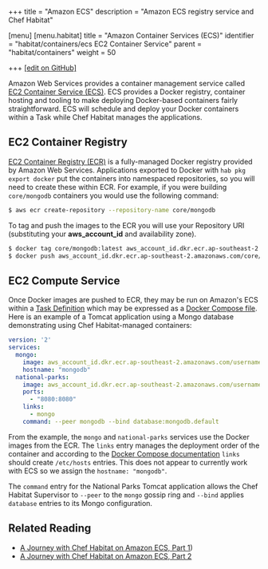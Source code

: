 +++
title = "Amazon ECS"
description = "Amazon ECS registry service and Chef Habitat"

[menu]
  [menu.habitat]
    title = "Amazon Container Services (ECS)"
    identifier = "habitat/containers/ecs EC2 Container Service"
    parent = "habitat/containers"
    weight = 50

+++
[\[edit on GitHub\]](https://github.com/habitat-sh/habitat/blob/master/components/docs-chef-io/content/habitat/ecs.md)

Amazon Web Services provides a container management service called [EC2 Container Service (ECS)](https://aws.amazon.com/ecs/). ECS provides a Docker registry, container hosting and tooling to make deploying Docker-based containers fairly straightforward. ECS will schedule and deploy  your Docker containers within a Task while Chef Habitat manages the applications.

## EC2 Container Registry

[EC2 Container Registry (ECR)](https://aws.amazon.com/ecr/) is a fully-managed Docker registry provided by Amazon Web Services. Applications exported to Docker with ```hab pkg export docker``` put the containers into namespaced repositories, so you will need to create these within ECR. For example, if you were building ```core/mongodb``` containers you would use the following command:

```bash
$ aws ecr create-repository --repository-name core/mongodb
```

To tag and push the images to the ECR you will use your Repository URI (substituting your **aws_account_id** and availability zone).

```bash
$ docker tag core/mongodb:latest aws_account_id.dkr.ecr.ap-southeast-2.amazonaws.com/core/mongodb:latest
$ docker push aws_account_id.dkr.ecr.ap-southeast-2.amazonaws.com/core/mongodb:latest
```

## EC2 Compute Service

Once Docker images are pushed to ECR, they may be run on Amazon's ECS within a [Task Definition](http://docs.aws.amazon.com/AmazonECS/latest/developerguide/task_defintions.html) which may be expressed as a [Docker Compose file](http://docs.aws.amazon.com/AmazonECS/latest/developerguide/cmd-ecs-cli-compose.html). Here is an example of a Tomcat application using a Mongo database demonstrating using Chef Habitat-managed containers:

```yaml docker-compose.yml
version: '2'
services:
  mongo:
    image: aws_account_id.dkr.ecr.ap-southeast-2.amazonaws.com/username/mongodb:latest
    hostname: "mongodb"
  national-parks:
    image: aws_account_id.dkr.ecr.ap-southeast-2.amazonaws.com/username/national-parks:latest
    ports:
      - "8080:8080"
    links:
      - mongo
    command: --peer mongodb --bind database:mongodb.default
```

From the example, the ```mongo``` and ```national-parks``` services use the Docker images from the ECR. The ```links``` entry manages the deployment order of the container and according to the [Docker Compose documentation](https://docs.docker.com/engine/userguide/networking/default_network/dockerlinks/#/updating-the-etchosts-file) ```links``` should create ```/etc/hosts``` entries. This does not appear to currently work with ECS so we assign the ```hostname: "mongodb"```.

The ```command``` entry for the National Parks Tomcat application allows the Chef Habitat Supervisor to ```--peer``` to the ```mongo``` gossip ring and ```--bind``` applies ```database``` entries to its Mongo configuration.

## Related Reading

* [A Journey with Chef Habitat on Amazon ECS, Part 1](https://blog.chef.io/a-journey-with-habitat-on-amazon-ecs-part-1/))
* [A Journey with Chef Habitat on Amazon ECS, Part 2](https://blog.chef.io/a-journey-with-habitat-on-amazon-ecs-part-2/)
